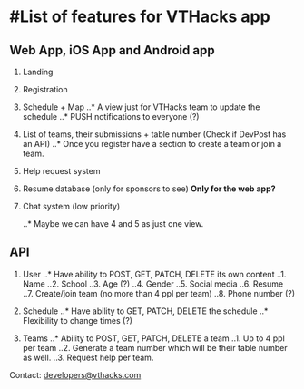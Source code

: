 #List of features for VTHacks app
=================================

Web App, iOS App and Android app
--------------------------------
1. Landing
2. Registration
3. Schedule + Map
    ..* A view just for VTHacks team to update the schedule
    ..* PUSH notifications to everyone (?)
4. List of teams, their submissions + table number (Check if DevPost has an
   API)
    ..* Once you register have a section to create a team or join a team.
5. Help request system
6. Resume database (only for sponsors to see) __Only for the web app?__ 
7. Chat system (low priority)

    ..* Maybe we can have 4 and 5 as just one view.


API
---
1. User
    ..* Have ability to POST, GET, PATCH, DELETE its own content
    ..1. Name
    ..2. School
    ..3. Age (?)
    ..4. Gender
    ..5. Social media
    ..6. Resume
    ..7. Create/join team (no more than 4 ppl per team)
    ..8. Phone number (?)

2. Schedule
    ..* Have ability to GET, PATCH, DELETE the schedule
    ..* Flexibility to change times (?)

3. Teams
    ..* Ability to POST, GET, PATCH, DELETE a team
    ..1. Up to 4 ppl per team
    ..2. Generate a team number which will be their table number as well.
    ..3. Request help per team.

Contact: developers@vthacks.com
